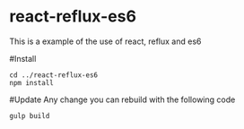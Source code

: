 # react-reflux-es6
This is a example of the use of react, reflux and es6

#Install

    cd ../react-reflux-es6
    npm install
    
#Update
Any change you can rebuild with the following code
    
    gulp build
    
    
